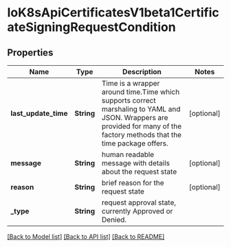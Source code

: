 # IoK8sApiCertificatesV1beta1CertificateSigningRequestCondition

## Properties
Name | Type | Description | Notes
------------ | ------------- | ------------- | -------------
**last_update_time** | **String** | Time is a wrapper around time.Time which supports correct marshaling to YAML and JSON.  Wrappers are provided for many of the factory methods that the time package offers. | [optional] 
**message** | **String** | human readable message with details about the request state | [optional] 
**reason** | **String** | brief reason for the request state | [optional] 
**_type** | **String** | request approval state, currently Approved or Denied. | 

[[Back to Model list]](../README.md#documentation-for-models) [[Back to API list]](../README.md#documentation-for-api-endpoints) [[Back to README]](../README.md)



